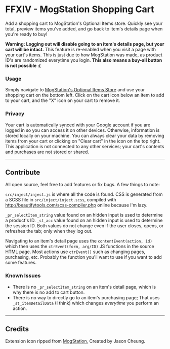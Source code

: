 # FFXIV - MogStation Shopping Cart
Add a shopping cart to MogStation's Optional Items store. Quickly see your total, preview items you've added, and go back to item's details page when you're ready to buy!

**Warning: Logging out will disable going to an item's details page, but your cart will be intact.**
This feature is re-enabled when you visit a page with your cart's items. This is just due to how MogStation was made, as product ID's are randomized everytime you login. **This also means a buy-all button is not possible :(**

### Usage
Simply navigate to [MogStation's Optional Items Store](https://secure.square-enix.com/account/app/svc/ffxivshopitemshop) and use your shopping cart on the bottom left. 
Click on the cart icon below an item to add to your cart, and the "X" icon on your cart to remove it.

### Privacy
Your cart is automatically synced with your Google account if you are logged in so you can access it on other devices. Otherwise, information is stored locally on your machine. 
You can always clear your data by removing items from your cart or clicking on "Clear cart" in the icon on the top right. 
This application is not connected to any other services; your cart's contents and purchases are not stored or shared.

- - - -

## Contribute
All open source, feel free to add features or fix bugs. A few things to note:

`src/inject/inject.js` is where all the code is found. 
CSS is generated from a SCSS file in `src/inject/inject.scss`, compiled with http://beautifytools.com/scss-compiler.php online because I'm lazy.

`_pr_selectItem_string` value found on an hidden input is used to determine a product's ID. 
`_st_acc` value found on an hidden input is used to determine the session ID. 
Both values do not change even if the user closes, opens, or refreshes the tab; only when they log out. 

Navigating to an item's detail page uses the `contentEvent(action, id)` which then uses the `ctrEvent(form, arg/ID)` JS functions in the source HTML page. 
Most actions use `ctrEvent()` such as changing pages, purchasing, etc. Probably the function you'll want to use if you want to add some features. 

### Known Issues
* There is no `_pr_selectItem_string` on an item's detail page, which is why there is no add to cart button.
* There is no way to directly go to an item's purchasing page; That uses `_st_itemDetailData` (I think) which changes *everytime* you perform an action. 

- - - -

## Credits
Extension icon ripped from [MogStation.](https://secure.square-enix.com/account/app/svc/mogstation)
Created by Jason Cheung. 